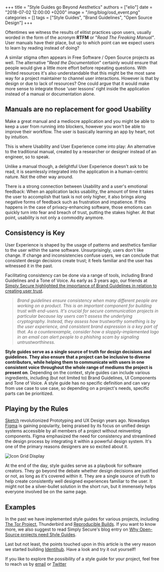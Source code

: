 +++
title = "Style Guides go Beyond Aesthetics"
authors = ["elio"]
date = "2018-07-02 12:00:00 +0200"
image = "/img/blog/osd_event.png"
categories = []
tags = ["Style Guides", "Brand Guidelines", "Open Source Design"]
+++


Oftentimes we witness the results of elitist practices upon users, usually worded in the form of the acronym **RTFM** or "*Read The Freaking Manual"*. User manuals have their place, but up to which point can we expect users to learn by reading instead of doing?

A similar stigma often appears in Free Software / Open Source projects as well. The alternative "*Read the Documentation*" certainly would ensure that people would give a little more effort before repeating questions. With limited resources it's also understandable that this might be the most sane way for a project maintainer to channel user interactions. However is that by design or due to lack of resources? One could argue that it would make more sense to integrate those 'user lessons' right inside the application instead of a manual or documentation alone.

## Manuals are no replacement for good Usability

Make a great manual and a mediocre application and you might be able to keep a user from running into blockers, however you won't be able to improve their workflow. The user is basically learning an app by heart, not by intuition.

This is where Usability and User Experience come into play:  An alternative to the traditional manual, created by a researcher or designer instead of an engineer, so to speak.

Unlike a manual though, a delightful User Experience doesn't ask to be read, it is seamlessly integrated into the application in a human-centric nature. Not the other way around.  

There is a strong connection between Usability and a user's emotional feedback: When an application lacks usability, the amount of time it takes the user to accomplish that task is not only higher, it also brings along  negative forms of feedback such as frustration and impatience. If this happens in the case of privacy-enhancing software, those emotions can quickly turn into fear and breach of trust, putting the stakes higher. At that point, usability is not only a commodity anymore.  

## Consistency is Key

User Experience is shaped by the usage of patterns and aesthetics familiar to the user within the same software. Unsurprisingly, users don't like change. If change and inconsistencies confuse users, we can conclude that consistent design decisions create trust; it feels familiar and the user has witnessed it in the past.  

Facilitating consistency can be done via a range of tools, including Brand Guidelines and a Tone of Voice. As early as 3 years ago, our friends at [Simply Secure highlighted the importance of Brand Guidelines in relation to creating user trust](https://simplysecure.org/blog/nostalgia-trust-and-brand).


> _Brand guidelines ensure consistency when many different people are working on a product. This is an important component for building trust with end-users. It's crucial for secure communication projects in particular because lay users can't assess the underlying cryptography. Instead, they assess how trustworthy something is by the user experience, and consistent brand expression is a key part of that. As a counterexample, consider how a sloppily-implemented logo in an email can alert people to a phishing scam by signaling untrustworthiness._

**Style guides serve as a single source of truth for design decisions and guidelines. They also ensure that a project can be inclusive to diverse contributors, while helping them to communicate with users in one consistent voice throughout the whole range of mediums the project is present on**. Depending on the context, style guides can include various ingredients, including (but not limited to) Brand Guidelines, UI Components and Tone of Voice. A style guide has no specific definition and can vary from use case to use case, so depending on a project's needs, specific parts can be prioritized.

## Playing by the Rules

[Sketch](https://www.sketchapp.com/) revolutionized Prototyping and UX Design years ago. Nowadays [Figma](https://www.figma.com/) is gaining popularity, being praised by its focus on unified design systems accessible by all members of a project without reinventing components. Figma emphasized the need for consistency and streamlined the design process by integrating it within a powerful design system. It's one of the primary reasons designers are so excited about it.

![Icon Grid Display](/images/blog/IconGridBlurry.jpg)

At the end of the day, style guides serve as a playbook for software creators. They go beyond the debate whether design decisions are justified or not, as long as it's covered within it. They are a single source of truth to help create consistently well designed experiences familiar to the user. It might not be a silver-bullet solution in the short run, but it immensely helps everyone involved be on the same page.

## Examples

In the past we have implemented style guides for various projects, including [The Tor Project](https://ura.design/projects/tor-style-guide), Thunderbird and [Reproducible Builds](https://ura.design/projects/reproducible-builds). If you want to know more, we also suggest to read Simply Secure's blog entry on [Why Open-Source projects need Style Guides](https://simplysecure.org/blog/style-guide).

Last but not least, the points touched upon in this article is the very reason we started building [Identihub](https://identihub.co). Have a look and try it out yourself! 

If you like to explore the possibility of a style guide for your project, feel free to reach us by [email](mailto:hello@ura.design) or [Twitter](https://twitter.com/uradotdesign)

